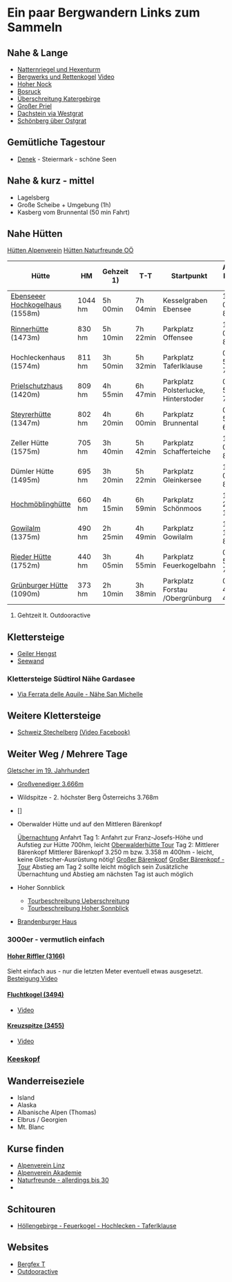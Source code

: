 # Ein paar Bergwandern Links zum Sammeln

## Nahe & Lange

* [Natternriegel und Hexenturm](https://manfredsberge.blogspot.com/2015/08/natterriegel-2065m-hexenturm-2172m.html)
* [Bergwerks und Rettenkogel](https://www.bergsteigen.com/touren/klettersteig/bergwerkskogel-rettenkogel-klettersteig/) [Video](https://youtu.be/XjhpnShGUyw)
* [Hoher Nock](https://www.bergfex.at/sommer/oberoesterreich/touren/wanderung/6700,hoher-nock/)
* [Bosruck](https://www.bergfex.at/sommer/oberoesterreich/touren/wanderung/6824,bosruck--grenzberg-mit-drei-gipfelkreuzen/)
* [Überschreitung Katergebirge](http://www.alpintouren.com/de/touren/wandern/tourbeschreibung/tourdaten_18859.html)
* [Großer Priel](https://www.bergsteigen.com/touren/klettersteig/priel-klettersteig/)
* [Dachstein via Westgrat](https://www.bergsteigen.com/touren/klettersteig/dachstein-westgrat/)
* [Schönberg über Ostgrat](https://www.bergfex.at/sommer/oberoesterreich/touren/wanderung/1199626,grosser-schoenberg-wildenkogel/)

## Gemütliche Tagestour

* [Denek](https://www.alpenvereinaktiv.com/de/r/273541715?utm_source=unknown&utm_medium=social&utm_campaign=user-shared-social-content) - Steiermark -  schöne Seen

## Nahe & kurz - mittel

* Lagelsberg
* Große Scheibe + Umgebung (1h)
* Kasberg vom Brunnental (50 min Fahrt)

## Nahe Hütten

[Hütten Alpenverein](https://www.alpenverein.at/huetten/finder.php)
[Hütten Naturfreunde OÖ](https://www.naturfreunde-huetten.at/oberoesterreich/)

| Hütte                                                                                                                                                 | HM      | Gehzeit 1) | T-T      | Startpunkt                           | Anfahrt Knoten Linz | Betriebszeiten                | BL  |
| ----------------------------------------------------------------------------------------------------------------------------------------------------- | ------- | ---------- | -------- | ------------------------------------ | ------------------- | ----------------------------- | --- |
| [Ebenseeer Hochkogelhaus](https://ebensee.naturfreunde.at/ueber-uns/hochkogelhaus/) (1558m)                                                           | 1044 hm | 5h 00min   | 7h 04min | Kesselgraben Ebensee                 | 1h 02min / 85km     | 25.5.2025–15.9.2025           | OÖ  |
| [Rinnerhütte](https://www.bergwelten.com/h/rinnerhuette) (1473m)                                                                                      | 830 hm  | 5h 10min   | 7h 22min | Parkplatz Offensee                   | 1h 06min / 89km     |                               | OÖ  |
| Hochleckenhaus  (1574m)                                                                                                                               | 811 hm  | 3h 50min   | 5h 32min | Parkplatz Taferlklause               | 0h 51min / 74km     |                               | OÖ  |
| [Prielschutzhaus](https://www.alpenverein.at/prielschutzhaus/) (1420m)                                                                                | 809 hm  | 4h 55min   | 6h 47min | Parkplatz Polsterlucke, Hinterstoder | 0h 56min / 77km     | Anfang Mai–Mitte Okt.         | OÖ  |
| [Steyrerhütte](https://steyrerhuette.naturfreunde.at/)   (1347m)                                                                                      | 802 hm  | 4h 20min   | 6h 00min | Parkplatz Brunnental                 | 0h 50min / 67km     |                               | OÖ  |
| Zeller Hütte (1575m)                                                                                                                                  | 705 hm  | 3h 40min   | 5h 42min | Parkplatz Schafferteiche             | 1h 01min / 81km     |                               | OÖ  |
| Dümler Hütte  (1495m)                                                                                                                                 | 695 hm  | 3h 20min   | 5h 22min | Parkplatz Gleinkersee                | 1h 01min / 82km     |                               | OÖ  |
| [Hochmöblinghütte](1683m)                                                                                                                             | 660 hm  | 4h 15min   | 6h 59min | Parkplatz Schönmoos                  | 1h 22min / 112km    |                               | ST  |
| [Gowilalm](http://www.gowilalm.at/) (1375m)                                                                                                           | 490 hm  | 2h 25min   | 4h 49min | Parkplatz Gowilalm                   | 1h 12min / 89km     | 1.Mai 2024–1.Nov 2024         | OÖ  |
| [Rieder Hütte](https://www.alpenverein.at/riederhuette) (1752m)                                                                                       | 440 hm  | 3h 05min   | 4h 55min | Parkplatz Feuerkogelbahn             | 0h 55min / 76km     | Juni–Sept (je nach Witterung) | OÖ  |
| [Grünburger Hütte](https://www.gruenburgerhuette.or.at/index.php/anstiege-und-wanderrouten/13-anstieg-vom-rodatal-ueber-die-messerer-gscheid) (1090m) | 373 hm  | 2h 10min   | 3h 38min | Parkplatz Forstau /Obergrünburg      | 0h 44min / 43km     | im Winter am Wochenende       | OÖ  |

1) Gehtzeit lt. Outdooractive

## Klettersteige

* [Geiler Hengst](https://www.bergsteigen.com/touren/klettersteig/klettersteig-geiler-hengst-kampermauer/)
* [Seewand](https://www.bergsteigen.com/touren/klettersteig/seewand-klettersteig/)

### Klettersteige Südtirol Nähe Gardasee

* [Via Ferrata delle Aquile - Nähe San Michelle](https://www.via-ferrata.de/klettersteige/topo/via-ferrata-delle-aquile-klettersteig-paganella?fbclid=IwAR0Z_NmTZSmqWwDtrzeoRHhbPXMFCbH57ld-uw3xJ1T9Od14hD8HBBzptkQ)

## Weitere Klettersteige

* [Schweiz Stechelberg](https://www.bergsteigen.com/touren/klettersteig/klettersteig-muerren-gimmelwald/) [(Video Facebook)](https://www.facebook.com/watch/?v=1007564176314746)

## Weiter Weg / Mehrere Tage

[Gletscher im 19. Jahrhundert](https://maps.arcanum.com/de/map/europe-19century-thirdsurvey/?layers=160%2C166&bbox=1391306.4289971164%2C5948491.592211519%2C1440226.1270996293%2C5967237.773398458)

* [Großvenediger 3.666m](https://wels.naturfreunde.at/events/angebot/grossvenediger-3-666-m/)
* Wildspitze - 2. höchster Berg Österreichs 3.768m
* []
* Oberwalder Hütte und auf den Mittleren Bärenkopf

    [Übernachtung](http://www.alpenverein.at/oberwalderhuette/)
    Anfahrt
    Tag 1: Anfahrt zur Franz-Josefs-Höhe und Aufstieg zur Hütte
        700hm, leicht
        [Oberwalderhütte Tour](https://www.alpenvereinaktiv.com/de/tour/auf-die-oberwalderhuette-von-der-franz-josefs-hoehe/8569711/)
    Tag 2: Mittlerer Bärenkopf
        Mittlerer Bärenkopf 3.250 m bzw. 3.358 m
        400hm - leicht, keine Gletscher-Ausrüstung nötig!
        [Großer Bärenkopf](https://de.wikipedia.org/wiki/Gro%C3%9Fer_B%C3%A4renkopf_(Glocknergruppe))
        [Großer Bärenkopf - Tour](https://www.alpenvereinaktiv.com/de/tour/auf-den-mittleren-baerenkopf-von-der-oberwalderhuette/10725056/)
    Abstieg am Tag 2 sollte leicht möglich sein
    Zusätzliche Übernachtung und Abstieg am nächsten Tag ist auch möglich
* Hoher Sonnblick
  * [Tourbeschreibung Ueberschreitung](https://www.hdsports.org/bergwandern/hoher-sonnblick-goldzechkopf-hocharn-ueberschreitung)
  * [Tourbeschreibung Hoher Sonnblick](https://berghasen.com/2018/08/28/hoher-sonnblick-bergtour-rauris/)
* [Brandenburger Haus](https://www.brandenburgerhaus.at/die-hutte)

### 3000er - vermutlich einfach

#### [Hoher Riffler (3166)](https://www.openstreetmap.org/search?query=Pettneu#map=16/47.1082/10.3571)

Sieht einfach aus - nur die letzten Meter eventuell etwas ausgesetzt.
[Besteigung Video](https://www.youtube.com/watch?v=LTP5Nku3M8g)

#### [Fluchtkogel (3494)](https://www.openstreetmap.org/node/256041690#map=16/46.8539/10.7963&layers=P)

* [Video](https://www.youtube.com/watch?v=nXfhrfV6M9Y)

#### [Kreuzspitze (3455)](https://www.openstreetmap.org/node/256041690#map=16/46.8124/10.8709&layers=P)

* [Video](https://www.youtube.com/watch?v=fAjPu72zHPE)

### [Keeskopf](https://www.youtube.com/watch?v=YomgWXqVaLE)

## Wanderreiseziele

* Island
* Alaska
* Albanische Alpen (Thomas)
* Elbrus / Georgien
* Mt. Blanc

## Kurse finden

* [Alpenverein Linz]()
* [Alpenverein Akademie]()
* [Naturfreunde - allerdings bis 30](https://akademie.naturfreunde.at/events/angebot/hochalpin-camp/)
* []()

## Schitouren

* [Höllengebirge - Feuerkogel - Hochlecken - Taferlklause](https://www.outdooractive.com/de/route/skitour/salzkammergut-berge/hoellengebirgsueberquerung-vom-feuerkogel-zum-hochlecken/9448699/#dmdtab=oax-tab5)

## Websites

* [Bergfex T](https://tiles.bergfex.at/styles/bergfex-osm/#13.9/47.27725/13.75833)
* [Outdooractive](https://www.outdooractive.com/de/routeplanner/)
